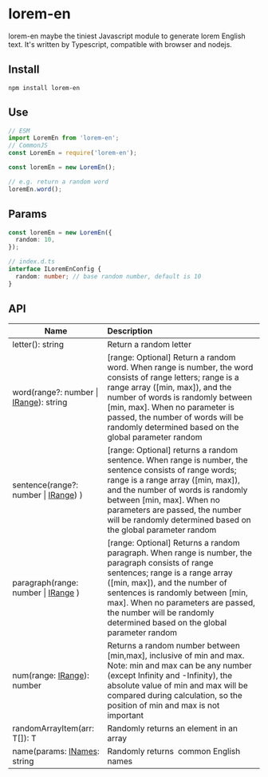 # lorem-en

lorem-en maybe the tiniest Javascript module to generate lorem English text. It's written by Typescript, compatible with browser and nodejs.

## Install

```shell
npm install lorem-en
```

## Use

```typescript
// ESM
import LoremEn from 'lorem-en';
// CommonJS
const LoremEn = require('lorem-en');
```

```typescript
const loremEn = new LoremEn();

// e.g. return a random word
loremEn.word();
```

## Params

```typescript
const loremEn = new LoremEn({
  random: 10,
});

// index.d.ts
interface ILoremEnConfig {
  random: number; // base random number, default is 10
}
```

## API

| Name                                                     | Description                                                                                                                                                                                                                                                                                                                |
| -------------------------------------------------------- |:-------------------------------------------------------------------------------------------------------------------------------------------------------------------------------------------------------------------------------------------------------------------------------------------------------------------------- |
| letter(): string                                         | Return a random letter                                                                                                                                                                                                                                                                                                     |
| word(range?: number \| [IRange](./src/types.ts)): string | [range: Optional] Return a random word. When range is number, the word consists of range letters; range is a range array ([min, max]), and the number of words is randomly between [min, max]. When no parameter is passed, the number of words will be randomly determined based on the global parameter random           |
| sentence(range?: number \| [IRange](./src/types.ts)) )   | [range: Optional] returns a random sentence. When range is number, the sentence consists of range words; range is a range array ([min, max]), and the number of words is randomly between [min, max]. When no parameters are passed, the number will be randomly determined based on the global parameter random           |
| paragraph(range: number \| [IRange](./src/types.ts) )    | [range: Optional] Returns a random paragraph. When range is number, the paragraph consists of range sentences; range is a range array ([min, max]), and the number of sentences is randomly between [min, max]. When no parameters are passed, the number will be randomly determined based on the global parameter random |
| num(range: [IRange](./src/types.ts)): number             | Returns a random number between [min,max], inclusive of min and max. Note: min and max can be any number (except Infinity and -Infinity), the absolute value of min and max will be compared during calculation, so the position of min and max is not important                                                           |
| randomArrayItem<T>(arr: T[]): T                          | Randomly returns an element in an array                                                                                                                                                                                                                                                                                    |
| name(params: [INames](./src/types.ts): string            | Randomly returns  common English names                                                                                                                                                                                                                                                                                     |
